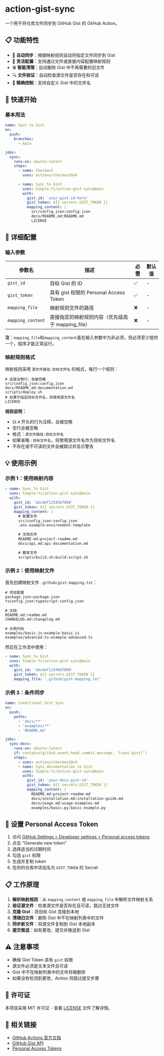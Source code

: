 # action-gist-sync

一个用于将仓库文件同步到 GitHub Gist 的 GitHub Action。

## 📋 功能特性

- 🔄 **自动同步**：根据映射规则自动将指定文件同步到 Gist
- 📝 **灵活配置**：支持通过文件或直接内容配置映射规则
- 🗑️ **智能清理**：自动删除 Gist 中不再需要的旧文件
- 🔍 **文件验证**：自动检查源文件是否存在和可读
- 🎯 **精确控制**：支持自定义 Gist 中的文件名

## 🚀 快速开始

### 基本用法

```yaml
name: Sync to Gist
on:
  push:
    branches:
      - main

jobs:
  sync:
    runs-on: ubuntu-latest
    steps:
      - name: Checkout
        uses: actions/checkout@v4
      
      - name: Sync to Gist
        uses: Simple-Yi/action-gist-sync@main
        with:
          gist_id: 'your-gist-id-here'
          gist_token: ${{ secrets.GIST_TOKEN }}
          mapping_content: |
            src/config.json:config.json
            docs/README.md:README.md
            LICENSE
```

## 📖 详细配置

### 输入参数

| 参数名 | 描述 | 必需 | 默认值 |
|--------|------|------|--------|
| `gist_id` | 目标 Gist 的 ID | ✅ | - |
| `gist_token` | 具有 gist 权限的 Personal Access Token | ✅ | - |
| `mapping_file` | 映射规则文件的路径 | ❌ | - |
| `mapping_content` | 直接指定的映射规则内容（优先级高于 mapping_file） | ❌ | - |

**注**：`mapping_file`和`mapping_content`虽在输入参数中为非必须，但必须至少提供一个，程序才能正常运行。

### 映射规则格式

映射规则采用 `源文件路径:目标文件名` 的格式，每行一个规则：

```
# 这是注释行，会被忽略
src/config.json:config.json
docs/README.md:documentation.md
scripts/deploy.sh
# 如果不指定目标文件名，将使用源文件名
LICENSE
```

**规则说明：**
- 以 `#` 开头的行为注释，会被忽略
- 空行会被忽略
- 格式：`源文件路径:目标文件名`
- 如果省略 `:目标文件名`，将使用源文件名作为目标文件名
- 不存在或不可读的文件会被跳过并显示警告

## 💡 使用示例

### 示例 1：使用映射内容

```yaml
- name: Sync to Gist
  uses: Simple-Yi/action-gist-sync@main
  with:
    gist_id: 'abcdef1234567890'
    gist_token: ${{ secrets.GIST_TOKEN }}
    mapping_content: |
      # 配置文件
      src/config.json:config.json
      .env.example:environment-template
      
      # 文档文件
      README.md:project-readme.md
      docs/api.md:api-documentation.md
      
      # 脚本文件
      scripts/build.sh:build-script.sh
```

### 示例 2：使用映射文件

首先创建映射文件 `.github/gist-mapping.txt`：

```
# 项目配置
package.json:package.json
tsconfig.json:typescript-config.json

# 文档
README.md:readme.md
CHANGELOG.md:changelog.md

# 示例代码
examples/basic.js:example-basic.js
examples/advanced.ts:example-advanced.ts
```

然后在工作流中使用：

```yaml
- name: Sync to Gist
  uses: Simple-Yi/action-gist-sync@main
  with:
    gist_id: 'abcdef1234567890'
    gist_token: ${{ secrets.GIST_TOKEN }}
    mapping_file: '.github/gist-mapping.txt'
```

### 示例 3：条件同步

```yaml
name: Conditional Gist Sync
on:
  push:
    paths:
      - 'docs/**'
      - 'examples/**'
      - 'README.md'

jobs:
  sync-docs:
    runs-on: ubuntu-latest
    if: contains(github.event.head_commit.message, '[sync-gist]')
    steps:
      - uses: actions/checkout@v4
      - name: Sync documentation to Gist
        uses: Simple-Yi/action-gist-sync@main
        with:
          gist_id: 'your-docs-gist-id'
          gist_token: ${{ secrets.GIST_TOKEN }}
          mapping_content: |
            README.md:project-readme.md
            docs/installation.md:installation-guide.md
            docs/usage.md:usage-examples.md
            examples/basic.py:basic-example.py
```

## 🔧 设置 Personal Access Token

1. 访问 [GitHub Settings > Developer settings > Personal access tokens](https://github.com/settings/tokens)
2. 点击 "Generate new token"
3. 选择适当的过期时间
4. 勾选 `gist` 权限
5. 生成并复制 token
6. 在你的仓库中添加名为 `GIST_TOKEN` 的 Secret

## 📋 工作原理

1. **解析映射规则**：从 `mapping_content` 或 `mapping_file` 中解析文件映射关系
2. **验证源文件**：检查源文件是否存在且可读，跳过无效文件
3. **克隆 Gist**：将目标 Gist 克隆到本地
4. **清理旧文件**：删除 Gist 中不在映射列表中的文件
5. **同步新文件**：将源文件复制到 Gist 本地副本
6. **提交推送**：如有更改，提交并推送到 Gist

## ⚠️ 注意事项

- 确保 Gist Token 具有 `gist` 权限
- 源文件必须是文本文件且可读
- Gist 中不在映射列表中的文件将被删除
- 如果没有检测到更改，Action 将跳过提交步骤

## 📄 许可证

本项目采用 MIT 许可证 - 查看 [LICENSE](LICENSE) 文件了解详情。

## 🔗 相关链接

- [GitHub Actions 官方文档](https://docs.github.com/en/actions)
- [GitHub Gist API](https://docs.github.com/en/rest/gists)
- [Personal Access Tokens](https://docs.github.com/en/authentication/keeping-your-account-and-data-secure/creating-a-personal-access-token)
